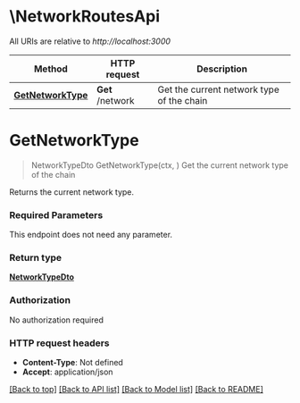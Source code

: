 # \NetworkRoutesApi

All URIs are relative to *http://localhost:3000*

Method | HTTP request | Description
------------- | ------------- | -------------
[**GetNetworkType**](NetworkRoutesApi.md#GetNetworkType) | **Get** /network | Get the current network type of the chain


# **GetNetworkType**
> NetworkTypeDto GetNetworkType(ctx, )
Get the current network type of the chain

Returns the current network type.

### Required Parameters
This endpoint does not need any parameter.

### Return type

[**NetworkTypeDto**](NetworkTypeDTO.md)

### Authorization

No authorization required

### HTTP request headers

 - **Content-Type**: Not defined
 - **Accept**: application/json

[[Back to top]](#) [[Back to API list]](../README.md#documentation-for-api-endpoints) [[Back to Model list]](../README.md#documentation-for-models) [[Back to README]](../README.md)

